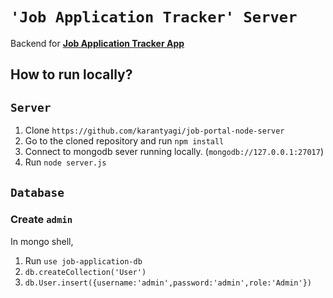 # `'Job Application Tracker' Server`

Backend for __[Job Application Tracker App](https://github.com/karantyagi/job-application-tracker)__

## How to run locally?

## `Server`
1. Clone `https://github.com/karantyagi/job-portal-node-server`
2. Go to the cloned repository and run `npm install`
3. Connect to mongodb sever running locally. (`mongodb://127.0.0.1:27017`)
3. Run `node server.js`

## `Database`

### Create `admin`
In mongo shell,
1. Run `use job-application-db`
2. `db.createCollection('User')`
3. `db.User.insert({username:'admin',password:'admin',role:'Admin'})`

